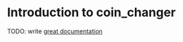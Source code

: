 # Introduction to coin_changer

TODO: write [great documentation](http://jacobian.org/writing/great-documentation/what-to-write/)
